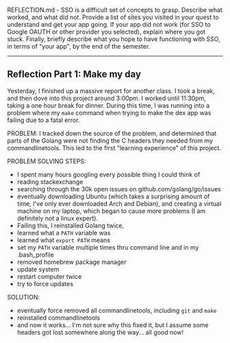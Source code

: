 REFLECTION.md - SSO is a difficult set of concepts to grasp. Describe what 
worked, and what did not. Provide a list of sites you visited in your quest to 
understand and get your app going. If your app did not work (for SSO to Google 
OAUTH or other provider you selected), explain where you got stuck. Finally, 
briefly describe what you hope to have functioning with SSO, in terms of "your 
app", by the end of the semester.

--------------------------------------------------------------------------------
## Reflection Part 1: Make my day
Yesterday, I finished up a massive report for another class. I took a break, and 
then dove into this project around 3:00pm. I worked until 11:30pm, taking a one 
hour break for dinner. During this time, I was running into a problem where my 
`make` command when trying to make the dex app was failing due to a fatal error.

PROBLEM: I tracked down the source of the problem, and determined that parts of the
Golang were not finding the C headers they needed from my commandlinetools. This
led to the first "learning experience" of this project. 

PROBLEM SOLVING STEPS:
- I spent many hours googling every possible thing I could think of
- reading stackexchange
- searching through the 30k open issues on github.com/golang/go/issues
- eventually downloading Ubuntu (which takes a surprising amount of time, I've 
only ever downloaded Arch and Debian), and creating a virtual machine on my 
laptop, which began to cause more problems (I am definitely not a linux expert). 
- Failing this, I reinstalled Golang twice, 
- learned what a `PATH` variable was
- learned what `export PATH` means
- set my `PATH` variable multiple times thru command line and in my .bash_profile
- removed homebrew package manager
- update system
- restart computer twice
- try to force updates

SOLUTION:
- eventually force removed all commandlinetools, including `git` and `make`
- reinstalled commandlinetools
- and now it works... I'm not sure why this fixed it, but I assume some headers
  got lost somewhere along the way... all good now!
